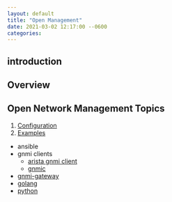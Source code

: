 ```yaml
---
layout: default
title: "Open Management"
date: 2021-03-02 12:17:00 --0600
categories:
---
```


## introduction

## Overview

## Open Network Management Topics

1. [Configuration](configuration/)
1. [Examples](examples/)

- ansible
- gnmi clients
  - [arista gnmi client](examples/gnmi-clients/arista-gnmi)
  - [gnmic](examples/gnmi-clients/gnmic)
- [gnmi-gateway](examples/gnmi-gateway)
- [golang](examples/golang)
- [python](examples/python)
